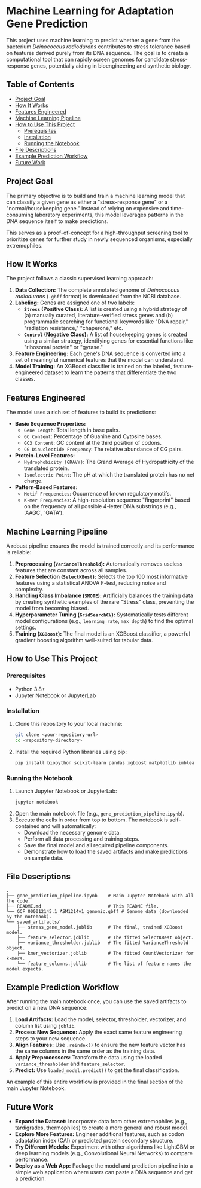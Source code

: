 
# Machine Learning for Adaptation Gene Prediction

This project uses machine learning to predict whether a gene from the bacterium *Deinococcus radiodurans* contributes to stress tolerance based on features derived purely from its DNA sequence. The goal is to create a computational tool that can rapidly screen genomes for candidate stress-response genes, potentially aiding in bioengineering and synthetic biology.

## Table of Contents
- [Project Goal](#project-goal)
- [How It Works](#how-it-works)
- [Features Engineered](#features-engineered)
- [Machine Learning Pipeline](#machine-learning-pipeline)
- [How to Use This Project](#how-to-use-this-project)
  - [Prerequisites](#prerequisites)
  - [Installation](#installation)
  - [Running the Notebook](#running-the-notebook)
- [File Descriptions](#file-descriptions)
- [Example Prediction Workflow](#example-prediction-workflow)
- [Future Work](#future-work)

## Project Goal

The primary objective is to build and train a machine learning model that can classify a given gene as either a "stress-response gene" or a "normal/housekeeping gene." Instead of relying on expensive and time-consuming laboratory experiments, this model leverages patterns in the DNA sequence itself to make predictions.

This serves as a proof-of-concept for a high-throughput screening tool to prioritize genes for further study in newly sequenced organisms, especially extremophiles.

## How It Works

The project follows a classic supervised learning approach:

1.  **Data Collection:** The complete annotated genome of *Deinococcus radiodurans* (`.gbff` format) is downloaded from the NCBI database.
2.  **Labeling:** Genes are assigned one of two labels:
    *   **`Stress` (Positive Class):** A list is created using a hybrid strategy of (a) manually curated, literature-verified stress genes and (b) programmatic searching for functional keywords like "DNA repair," "radiation resistance," "chaperone," etc.
    *   **`Control` (Negative Class):** A list of housekeeping genes is created using a similar strategy, identifying genes for essential functions like "ribosomal protein" or "gyrase."
3.  **Feature Engineering:** Each gene's DNA sequence is converted into a set of meaningful numerical features that the model can understand.
4.  **Model Training:** An XGBoost classifier is trained on the labeled, feature-engineered dataset to learn the patterns that differentiate the two classes.

## Features Engineered

The model uses a rich set of features to build its predictions:

-   **Basic Sequence Properties:**
    -   `Gene Length`: Total length in base pairs.
    -   `GC Content`: Percentage of Guanine and Cytosine bases.
    -   `GC3 Content`: GC content at the third position of codons.
    -   `CG Dinucleotide Frequency`: The relative abundance of CG pairs.
-   **Protein-Level Features:**
    -   `Hydrophobicity (GRAVY)`: The Grand Average of Hydropathicity of the translated protein.
    -   `Isoelectric Point`: The pH at which the translated protein has no net charge.
-   **Pattern-Based Features:**
    -   `Motif Frequencies`: Occurrence of known regulatory motifs.
    -   `K-mer Frequencies`: A high-resolution sequence "fingerprint" based on the frequency of all possible 4-letter DNA substrings (e.g., 'AAGC', 'GATA').

## Machine Learning Pipeline

A robust pipeline ensures the model is trained correctly and its performance is reliable:

1.  **Preprocessing (`VarianceThreshold`):** Automatically removes useless features that are constant across all samples.
2.  **Feature Selection (`SelectKBest`):** Selects the top 100 most informative features using a statistical ANOVA F-test, reducing noise and complexity.
3.  **Handling Class Imbalance (`SMOTE`):** Artificially balances the training data by creating synthetic examples of the rare "Stress" class, preventing the model from becoming biased.
4.  **Hyperparameter Tuning (`GridSearchCV`):** Systematically tests different model configurations (e.g., `learning_rate`, `max_depth`) to find the optimal settings.
5.  **Training (`XGBoost`):** The final model is an XGBoost classifier, a powerful gradient boosting algorithm well-suited for tabular data.

## How to Use This Project

### Prerequisites
- Python 3.8+
- Jupyter Notebook or JupyterLab

### Installation
1.  Clone this repository to your local machine:
    ```bash
    git clone <your-repository-url>
    cd <repository-directory>
    ```

2.  Install the required Python libraries using pip:
    ```bash
    pip install biopython scikit-learn pandas xgboost matplotlib imblearn joblib
    ```

### Running the Notebook
1.  Launch Jupyter Notebook or JupyterLab:
    ```bash
    jupyter notebook
    ```
2.  Open the main notebook file (e.g., `gene_prediction_pipeline.ipynb`).
3.  Execute the cells in order from top to bottom. The notebook is self-contained and will automatically:
    - Download the necessary genome data.
    - Perform all data processing and training steps.
    - Save the final model and all required pipeline components.
    - Demonstrate how to load the saved artifacts and make predictions on sample data.

## File Descriptions

```
.
├── gene_prediction_pipeline.ipynb    # Main Jupyter Notebook with all the code.
├── README.md                         # This README file.
└── GCF_000012145.1_ASM1214v1_genomic.gbff # Genome data (downloaded by the notebook).
└── saved_artifacts/
    ├── stress_gene_model.joblib      # The final, trained XGBoost model.
    ├── feature_selector.joblib       # The fitted SelectKBest object.
    ├── variance_thresholder.joblib   # The fitted VarianceThreshold object.
    ├── kmer_vectorizer.joblib        # The fitted CountVectorizer for k-mers.
    └── feature_columns.joblib        # The list of feature names the model expects.
```

## Example Prediction Workflow

After running the main notebook once, you can use the saved artifacts to predict on a new DNA sequence:

1.  **Load Artifacts:** Load the model, selector, thresholder, vectorizer, and column list using `joblib`.
2.  **Process New Sequence:** Apply the exact same feature engineering steps to your new sequence.
3.  **Align Features:** Use `.reindex()` to ensure the new feature vector has the same columns in the same order as the training data.
4.  **Apply Preprocessors:** Transform the data using the loaded `variance_thresholder` and `feature_selector`.
5.  **Predict:** Use `loaded_model.predict()` to get the final classification.

An example of this entire workflow is provided in the final section of the main Jupyter Notebook.

## Future Work
- **Expand the Dataset:** Incorporate data from other extremophiles (e.g., tardigrades, thermophiles) to create a more general and robust model.
- **Explore More Features:** Engineer additional features, such as codon adaptation index (CAI) or predicted protein secondary structure.
- **Try Different Models:** Experiment with other algorithms like LightGBM or deep learning models (e.g., Convolutional Neural Networks) to compare performance.
- **Deploy as a Web App:** Package the model and prediction pipeline into a simple web application where users can paste a DNA sequence and get a prediction.
